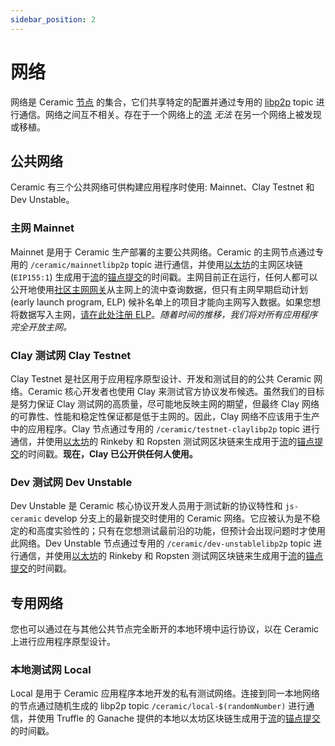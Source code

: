 ```yaml
---
sidebar_position: 2
---
```


# 网络

网络是 Ceramic [节点](../glossary#nodes) 的集合，它们共享特定的配置并通过专用的 [libp2p](../glossary#libp2p) topic 进行通信。网络之间互不相关。存在于一个网络上的[流](../glossary#streams) _无法_ 在另一个网络上被发现或移植。

## 公共网络

Ceramic 有三个公共网络可供构建应用程序时使用: Mainnet、Clay Testnet 和 Dev Unstable。

### **主网 Mainnet**

Mainnet 是用于 Ceramic 生产部署的主要公共网络。Ceramic 的主网节点通过专用的 `/ceramic/mainnetlibp2p` topic 进行通信，并使用[以太坊](../glossary#ethereum)的主网区块链 (`EIP155:1`) 生成用于[流](../glossary#streams)的[锚点提交](../glossary#anchor-commit)的时间戳。主网目前正在运行，任何人都可以公开地使用[社区主网网关](./nodes/community-nodes.md#gateways)从主网上的流中查询数据，但只有主网早期启动计划 (early launch program, ELP) 候补名单上的项目才能向主网写入数据。如果您想将数据写入主网，[请在此处注册 ELP](https://blog.ceramic.network/ceramic-mainnet-early-launch-program/)。_随着时间的推移，我们将对所有应用程序完全开放主网。_

### **Clay 测试网 Clay Testnet**

Clay Testnet 是社区用于应用程序原型设计、开发和测试目的的公共 Ceramic 网络。Ceramic 核心开发者也使用 Clay 来测试官方协议发布候选。虽然我们的目标是努力保证 Clay 测试网的高质量，尽可能地反映主网的期望，但最终 Clay 网络的可靠性、性能和稳定性保证都是低于主网的。因此，Clay 网络不应该用于生产中的应用程序。Clay 节点通过专用的 `/ceramic/testnet-claylibp2p` topic 进行通信，并使用[以太坊](../glossary#ethereum)的 Rinkeby 和 Ropsten 测试网区块链来生成用于[流](../glossary#streams)的[锚点提交](../glossary#anchor-commit)的时间戳。**现在，Clay 已公开供任何人使用。**

### **Dev 测试网 Dev Unstable**

Dev Unstable 是 Ceramic 核心协议开发人员用于测试新的协议特性和 `js-ceramic` develop 分支上的最新提交时使用的 Ceramic 网络。它应被认为是不稳定的和高度实验性的；只有在您想测试最前沿的功能，但预计会出现问题时才使用此网络。Dev Unstable 节点通过专用的 `/ceramic/dev-unstablelibp2p` topic 进行通信，并使用[以太坊](../glossary#ethereum)的 Rinkeby 和 Ropsten 测试网区块链来生成用于[流](../glossary#streams)的[锚点提交](../glossary#anchor-commit)的时间戳。

## 专用网络

您也可以通过在与其他公共节点完全断开的本地环境中运行协议，以在 Ceramic 上进行应用程序原型设计。

### **本地测试网 Local**

Local 是用于 Ceramic 应用程序本地开发的私有测试网络。连接到同一本地网络的节点通过随机生成的 libp2p topic `/ceramic/local-$(randomNumber)` 进行通信，并使用 Truffle 的 Ganache 提供的本地以太坊区块链生成用于[流](../glossary#streams)的[锚点提交](../glossary#anchor-commit)的时间戳。
